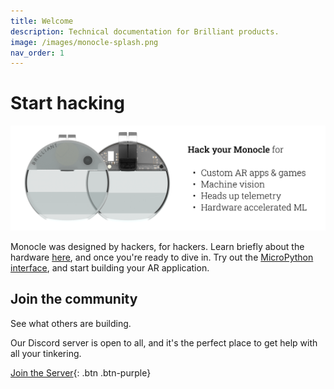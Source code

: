 ```yaml
---
title: Welcome
description: Technical documentation for Brilliant products.
image: /images/monocle-splash.png
nav_order: 1
---
```


# Start hacking

![Brilliant Monocle Image](/images/monocle-splash.png)

Monocle was designed by hackers, for hackers. Learn briefly about the hardware [here](/monocle/hardware), and once you're ready to dive in. Try out the [MicroPython interface](/micropython/micropython), and start building your AR application.

## Join the community

See what others are building.

Our Discord server is open to all, and it's the perfect place to get help with all your tinkering.

[Join the Server](https://discord.com/invite/vDS9X7gdwg){: .btn .btn-purple}
